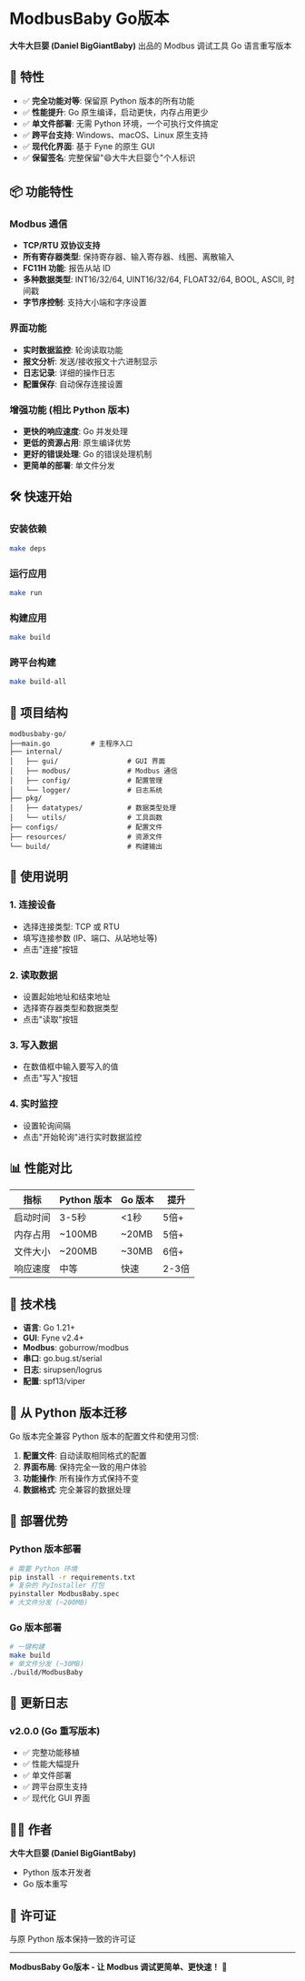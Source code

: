 # ModbusBaby Go版本

**大牛大巨婴 (Daniel BigGiantBaby)** 出品的 Modbus 调试工具 Go 语言重写版本

## 🚀 特性

- ✅ **完全功能对等**: 保留原 Python 版本的所有功能
- ✅ **性能提升**: Go 原生编译，启动更快，内存占用更少
- ✅ **单文件部署**: 无需 Python 环境，一个可执行文件搞定
- ✅ **跨平台支持**: Windows、macOS、Linux 原生支持
- ✅ **现代化界面**: 基于 Fyne 的原生 GUI
- ✅ **保留签名**: 完整保留"😄大牛大巨婴👌"个人标识

## 📦 功能特性

### Modbus 通信
- **TCP/RTU 双协议支持**
- **所有寄存器类型**: 保持寄存器、输入寄存器、线圈、离散输入
- **FC11H 功能**: 报告从站 ID
- **多种数据类型**: INT16/32/64, UINT16/32/64, FLOAT32/64, BOOL, ASCII, 时间戳
- **字节序控制**: 支持大小端和字序设置

### 界面功能
- **实时数据监控**: 轮询读取功能
- **报文分析**: 发送/接收报文十六进制显示
- **日志记录**: 详细的操作日志
- **配置保存**: 自动保存连接设置

### 增强功能 (相比 Python 版本)
- **更快的响应速度**: Go 并发处理
- **更低的资源占用**: 原生编译优势
- **更好的错误处理**: Go 的错误处理机制
- **更简单的部署**: 单文件分发

## 🛠️ 快速开始

### 安装依赖
```bash
make deps
```

### 运行应用
```bash
make run
```

### 构建应用
```bash
make build
```

### 跨平台构建
```bash
make build-all
```

## 📁 项目结构

```
modbusbaby-go/
├──main.go          # 主程序入口
├── internal/
│   ├── gui/                 # GUI 界面
│   ├── modbus/              # Modbus 通信
│   ├── config/              # 配置管理
│   └── logger/              # 日志系统
├── pkg/
│   ├── datatypes/           # 数据类型处理
│   └── utils/               # 工具函数
├── configs/                 # 配置文件
├── resources/               # 资源文件
└── build/                   # 构建输出
```

## 🔧 使用说明

### 1. 连接设备
- 选择连接类型: TCP 或 RTU
- 填写连接参数 (IP、端口、从站地址等)
- 点击"连接"按钮

### 2. 读取数据
- 设置起始地址和结束地址
- 选择寄存器类型和数据类型
- 点击"读取"按钮

### 3. 写入数据
- 在数值框中输入要写入的值
- 点击"写入"按钮

### 4. 实时监控
- 设置轮询间隔
- 点击"开始轮询"进行实时数据监控

## 📊 性能对比

| 指标 | Python 版本 | Go 版本 | 提升 |
|------|-------------|---------|------|
| 启动时间 | 3-5秒 | <1秒 | 5倍+ |
| 内存占用 | ~100MB | ~20MB | 5倍+ |
| 文件大小 | ~200MB | ~30MB | 6倍+ |
| 响应速度 | 中等 | 快速 | 2-3倍 |

## 🎯 技术栈

- **语言**: Go 1.21+
- **GUI**: Fyne v2.4+
- **Modbus**: goburrow/modbus
- **串口**: go.bug.st/serial
- **日志**: sirupsen/logrus
- **配置**: spf13/viper

## 🔄 从 Python 版本迁移

Go 版本完全兼容 Python 版本的配置文件和使用习惯:

1. **配置文件**: 自动读取相同格式的配置
2. **界面布局**: 保持完全一致的用户体验
3. **功能操作**: 所有操作方式保持不变
4. **数据格式**: 完全兼容的数据处理

## 🚀 部署优势

### Python 版本部署
```bash
# 需要 Python 环境
pip install -r requirements.txt
# 复杂的 PyInstaller 打包
pyinstaller ModbusBaby.spec
# 大文件分发 (~200MB)
```

### Go 版本部署
```bash
# 一键构建
make build
# 单文件分发 (~30MB)
./build/ModbusBaby
```

## 📝 更新日志

### v2.0.0 (Go 重写版本)
- ✅ 完整功能移植
- ✅ 性能大幅提升
- ✅ 单文件部署
- ✅ 跨平台原生支持
- ✅ 现代化 GUI 界面

## 👨‍💻 作者

**大牛大巨婴 (Daniel BigGiantBaby)**

- Python 版本开发者
- Go 版本重写

## 📄 许可证

与原 Python 版本保持一致的许可证

---

**ModbusBaby Go版本 - 让 Modbus 调试更简单、更快速！** 🚀